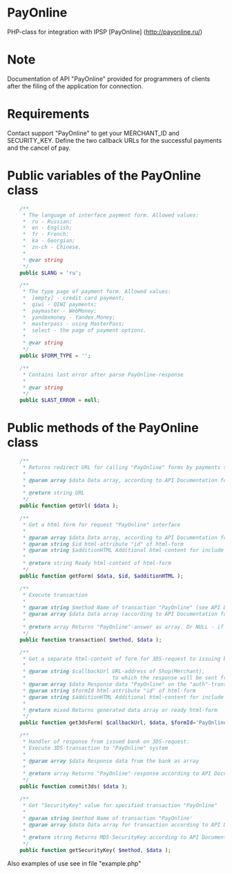 # PayOnline

PHP-class for integration with IPSP [PayOnline] (http://payonline.ru/)


# Note

Documentation of API "PayOnline" provided for programmers of clients after the filing of the application for connection.


# Requirements

Contact support "PayOnline" to get your MERCHANT_ID and SECURITY_KEY.
Define the two callback URLs for the successful payments and the cancel of pay.


# Public variables of the PayOnline class

```php
	/**
	 * The language of interface payment form. Allowed values:
	 *	ru - Russian;
	 *	en - English;
	 *	fr - French;
	 *	ka - Georgian;
	 *	zn-ch - Chinese.
	 *
	 * @var string
	 */
	public $LANG = 'ru';

	/**
	 * The type page of payment form. Allowed values:
	 *	[empty] - credit card payment;
	 *	qiwi - QIWI payments;
	 *	paymaster - WebMoney;
	 *	yandexmoney - Yandex.Money;
	 *	masterpass - using MasterPass;
	 *	select - the page of payment options.
	 *
	 * @var string
	 */
	public $FORM_TYPE = '';

	/**
	 * Contains last error after parse PayOnline-response
	 *
	 * @var string
	 */
	public $LAST_ERROR = null;
```


# Public methods of the PayOnline class

```php
	/**
	 * Returns redirect URL for calling "PayOnline" forms by payments server side
	 *
	 * @param array $data Data array, according to API Documentation for "Standart"-scheme
	 *
	 * @return string URL
	 */
	public function getUrl( $data );

	/**
	 * Get a html form for request "PayOnline" interface
	 *
	 * @param array $data Data array, according to API Documentation for "Standart"-scheme.
	 * @param string $id html-attribute "id" of html-form
	 * @param string $additionHTML Additional html-content for include into form.
	 *
	 * @return string Ready html-content of html-form
	 */
	public function getForm( $data, $id, $additionHTML );

	/**
	 * Execute transaction
	 *
	 * @param string $method Name of transaction "PayOnline" (see API Documentation)
	 * @param array $data Data array (according to API Documentation for transaction)
	 *
	 * @return array Returns "PayOnline"-answer as array. Or NULL - if there is some error.
	 */
	public function transaction( $method, $data );

	/**
	 * Get a separate html-content of form for 3DS-request to issuing bank.
	 *
	 * @param string $callbackUrl URL-address of Shop(Merchant), 
	 *                            to which the response will be sent from the bank
	 * @param array $data Response data "PayOnline" on the "auth"-transaction (when demand 3DS)
	 * @param string $formId html-attribute "id" of html-form
	 * @param string $additionHTML Additional html-content for include into form.
	 *
	 * @return mixed Returns generated data array or ready html-form
	 */
	public function get3dsForm( $callbackUrl, $data, $formId='PayOnlinePaReq', $additionHTML=null );

	/**
	 * Handler of response from issued bank on 3DS-request.
	 * Execute 3DS-transaction to "PayOnline" system
	 *
	 * @param array $data Response data from the bank as array
	 *
	 * @return array Returns "PayOnline"-response according to API Documentation
	 */
	public function commit3ds( $data );

	/**
	 * Get "SecurityKey" value for specified transaction "PayOnline" 
	 *
	 * @param string $method Name of transaction "PayOnline'
	 * @param array $data Data array for transaction according to API Documentation
	 *
	 * @return string Returns MD5-SecurityKey according to API Documentation "PayOnline"
	 */
	public function getSecurityKey( $method, $data );
```

Also examples of use see in file "example.php"

